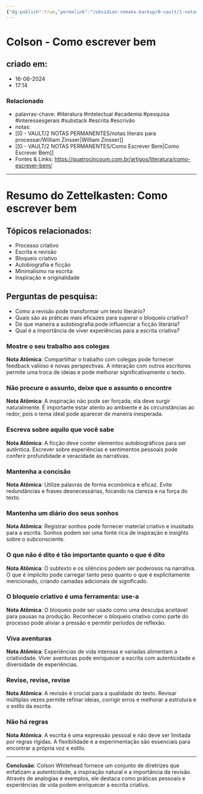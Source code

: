 ```yaml
---
{"dg-publish":true,"permalink":"/obsidian-remake-backup/0-vault/1-notas-literais/gerais-interesses/colson-como-escrever-bem/","tags":["literatura","intelectual","academia","pesquisa","interessesgerais","substack","escrita","escrivão"],"dgHomeLink":true,"dgShowLocalGraph":true,"dgShowFileTree":true,"dgEnableSearch":true,"noteIcon":""}
---
```


# Colson - Como escrever bem

## criado em: 
- 16-06-2024
- 17:14
### Relacionado
- palavras-chave: #literatura #intelectual #academia #pesquisa #interessesgerais #substack #escrita #escrivão 
- notas: 
- [[0 - VAULT/2 NOTAS PERMANENTES/notas literais para processar/William Zinsser\|William Zinsser]]
- [[0 - VAULT/2 NOTAS PERMANENTES/Como Escrever Bem\|Como Escrever Bem]]
- Fontes & Links: https://quatrocincoum.com.br/artigos/literatura/como-escrever-bem/
---

# Resumo do Zettelkasten: Como escrever bem

## Tópicos relacionados:
- Processo criativo
- Escrita e revisão
- Bloqueio criativo
- Autobiografia e ficção
- Minimalismo na escrita
- Inspiração e originalidade

## Perguntas de pesquisa:
- Como a revisão pode transformar um texto literário?
- Quais são as práticas mais eficazes para superar o bloqueio criativo?
- De que maneira a autobiografia pode influenciar a ficção literária?
- Qual é a importância de viver experiências para a escrita criativa?

### Mostre o seu trabalho aos colegas

**Nota Atômica**: Compartilhar o trabalho com colegas pode fornecer feedback valioso e novas perspectivas. A interação com outros escritores permite uma troca de ideias e pode melhorar significativamente o texto.

### Não procure o assunto, deixe que o assunto o encontre

**Nota Atômica**: A inspiração não pode ser forçada; ela deve surgir naturalmente. É importante estar atento ao ambiente e às circunstâncias ao redor, pois o tema ideal pode aparecer de maneira inesperada.

### Escreva sobre aquilo que você sabe

**Nota Atômica**: A ficção deve conter elementos autobiográficos para ser autêntica. Escrever sobre experiências e sentimentos pessoais pode conferir profundidade e veracidade às narrativas.

### Mantenha a concisão

**Nota Atômica**: Utilize palavras de forma econômica e eficaz. Evite redundâncias e frases desnecessárias, focando na clareza e na força do texto.

### Mantenha um diário dos seus sonhos

**Nota Atômica**: Registrar sonhos pode fornecer material criativo e inusitado para a escrita. Sonhos podem ser uma fonte rica de inspiração e insights sobre o subconsciente.

### O que não é dito é tão importante quanto o que é dito

**Nota Atômica**: O subtexto e os silêncios podem ser poderosos na narrativa. O que é implícito pode carregar tanto peso quanto o que é explicitamente mencionado, criando camadas adicionais de significado.

### O bloqueio criativo é uma ferramenta: use-a

**Nota Atômica**: O bloqueio pode ser usado como uma desculpa aceitável para pausas na produção. Reconhecer o bloqueio criativo como parte do processo pode aliviar a pressão e permitir períodos de reflexão.

### Viva aventuras

**Nota Atômica**: Experiências de vida intensas e variadas alimentam a criatividade. Viver aventuras pode enriquecer a escrita com autenticidade e diversidade de experiências.

### Revise, revise, revise

**Nota Atômica**: A revisão é crucial para a qualidade do texto. Revisar múltiplas vezes permite refinar ideias, corrigir erros e melhorar a estrutura e o estilo da escrita.

### Não há regras

**Nota Atômica**: A escrita é uma expressão pessoal e não deve ser limitada por regras rígidas. A flexibilidade e a experimentação são essenciais para encontrar a própria voz e estilo.

---

**Conclusão**: Colson Whitehead fornece um conjunto de diretrizes que enfatizam a autenticidade, a inspiração natural e a importância da revisão. Através de analogias e exemplos, ele destaca como práticas pessoais e experiências de vida podem enriquecer a escrita criativa.